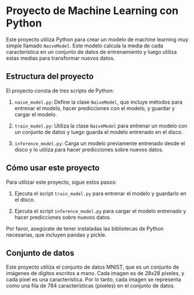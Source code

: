 # Proyecto de Machine Learning con Python

Este proyecto utiliza Python para crear un modelo de machine learning muy simple llamado `NaiveModel`. Este modelo calcula la media de cada característica en un conjunto de datos de entrenamiento y luego utiliza estas medias para transformar nuevos datos.

## Estructura del proyecto

El proyecto consta de tres scripts de Python:

1. `naive_model.py`: Define la clase `NaiveModel`, que incluye métodos para entrenar el modelo, hacer predicciones con el modelo, y guardar y cargar el modelo.

2. `train_model.py`: Utiliza la clase `NaiveModel` para entrenar un modelo con un conjunto de datos y luego guarda el modelo entrenado en el disco.

3. `inference_model.py`: Carga un modelo previamente entrenado desde el disco y lo utiliza para hacer predicciones sobre nuevos datos.

## Cómo usar este proyecto

Para utilizar este proyecto, sigue estos pasos:

1. Ejecuta el script `train_model.py` para entrenar el modelo y guardarlo en el disco.

2. Ejecuta el script `inference_model.py` para cargar el modelo entrenado y hacer predicciones sobre nuevos datos.

Por favor, asegúrate de tener instaladas las bibliotecas de Python necesarias, que incluyen pandas y pickle.

## Conjunto de datos

Este proyecto utiliza el conjunto de datos MNIST, que es un conjunto de imágenes de dígitos escritos a mano. Cada imagen es de 28x28 píxeles, y cada píxel es una característica. Por lo tanto, cada imagen se representa como una fila de 784 características (píxeles) en el conjunto de datos.
